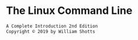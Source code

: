 # The Linux Command Line
```txt
A Complete Introduction 2nd Edition
Copyright ©️ 2019 by William Shotts

```
